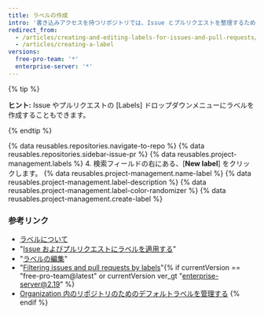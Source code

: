 ```yaml
---
title: ラベルの作成
intro: '書き込みアクセスを持つリポジトリでは、Issue とプルリクエストを整理するためのラベルを作成できます。'
redirect_from:
  - /articles/creating-and-editing-labels-for-issues-and-pull-requests/
  - /articles/creating-a-label
versions:
  free-pro-team: '*'
  enterprise-server: '*'
---
```


{% tip %}

**ヒント:** Issue やプルリクエストの [Labels] ドロップダウンメニューにラベルを作成することもできます。

{% endtip %}

{% data reusables.repositories.navigate-to-repo %}
{% data reusables.repositories.sidebar-issue-pr %}
{% data reusables.project-management.labels %}
4. 検索フィールドの右にある、[**New label**] をクリックします。
{% data reusables.project-management.name-label %}
{% data reusables.project-management.label-description %}
{% data reusables.project-management.label-color-randomizer %}
{% data reusables.project-management.create-label %}

### 参考リンク

- [ラベルについて](/articles/about-labels)
- "[Issue およびプルリクエストにラベルを適用する](/articles/applying-labels-to-issues-and-pull-requests)"
- "[ラベルの編集](/articles/editing-a-label)"
- "[Filtering issues and pull requests by labels](/articles/filtering-issues-and-pull-requests-by-labels)"{% if currentVersion == "free-pro-team@latest" or currentVersion ver_gt "enterprise-server@2.19" %}
- [Organization 内のリポジトリのためのデフォルトラベルを管理する](/articles/managing-default-labels-for-repositories-in-your-organization)
{% endif %}
